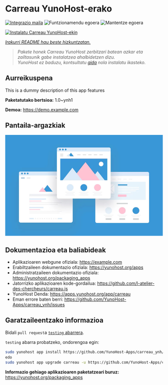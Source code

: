 <!--
Ohart ongi: README hau automatikoki sortu da <https://github.com/YunoHost/apps/tree/master/tools/readme_generator>ri esker
EZ editatu eskuz.
-->

# Carreau YunoHost-erako

[![Integrazio maila](https://dash.yunohost.org/integration/carreau.svg)](https://ci-apps.yunohost.org/ci/apps/carreau/) ![Funtzionamendu egoera](https://ci-apps.yunohost.org/ci/badges/carreau.status.svg) ![Mantentze egoera](https://ci-apps.yunohost.org/ci/badges/carreau.maintain.svg)

[![Instalatu Carreau YunoHost-ekin](https://install-app.yunohost.org/install-with-yunohost.svg)](https://install-app.yunohost.org/?app=carreau)

*[Irakurri README hau beste hizkuntzatan.](./ALL_README.md)*

> *Pakete honek Carreau YunoHost zerbitzari batean azkar eta zailtasunik gabe instalatzea ahalbidetzen dizu.*  
> *YunoHost ez baduzu, kontsultatu [gida](https://yunohost.org/install) nola instalatu ikasteko.*

## Aurreikuspena

This is a dummy description of this app features


**Paketatutako bertsioa:** 1.0~ynh1

**Demoa:** <https://demo.example.com>

## Pantaila-argazkiak

![Carreau(r)en pantaila-argazkia](./doc/screenshots/example.jpg)

## Dokumentazioa eta baliabideak

- Aplikazioaren webgune ofiziala: <https://example.com>
- Erabiltzaileen dokumentazio ofiziala: <https://yunohost.org/apps>
- Administratzaileen dokumentazio ofiziala: <https://yunohost.org/packaging_apps>
- Jatorrizko aplikazioaren kode-gordailua: <https://github.com/l-atelier-des-chercheurs/carreau.js>
- YunoHost Denda: <https://apps.yunohost.org/app/carreau>
- Eman errore baten berri: <https://github.com/YunoHost-Apps/carreau_ynh/issues>

## Garatzaileentzako informazioa

Bidali `pull request`a [`testing` abarrera](https://github.com/YunoHost-Apps/carreau_ynh/tree/testing).

`testing` abarra probatzeko, ondorengoa egin:

```bash
sudo yunohost app install https://github.com/YunoHost-Apps/carreau_ynh/tree/testing --debug
edo
sudo yunohost app upgrade carreau -u https://github.com/YunoHost-Apps/carreau_ynh/tree/testing --debug
```

**Informazio gehiago aplikazioaren paketatzeari buruz:** <https://yunohost.org/packaging_apps>
